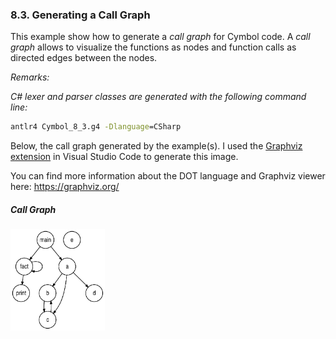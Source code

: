 ﻿### 8.3. Generating a Call Graph

This example show how to generate a _call graph_ for Cymbol code. A _call graph_ allows to visualize the functions as nodes and function calls as directed edges between the nodes.

_Remarks:_

_C# lexer and parser classes are generated with the following command line:_

```bat
antlr4 Cymbol_8_3.g4 -Dlanguage=CSharp
```

Below, the call graph generated by the example(s). I used the [Graphviz extension](https://marketplace.visualstudio.com/items?itemName=joaompinto.vscode-graphviz) in Visual Studio Code to generate this image.

You can find more information about the DOT language and Graphviz viewer here: https://graphviz.org/

##### Call Graph

<img src=".resources/t.dot.svg" alt="Call graph" width="30%"/>
